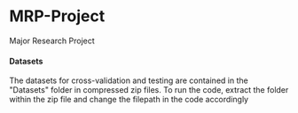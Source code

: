 # MRP-Project
Major Research Project


#### Datasets
The datasets for cross-validation and testing are contained in the "Datasets" folder in compressed zip files.
To run the code, extract the folder within the zip file and change the filepath in the code accordingly
